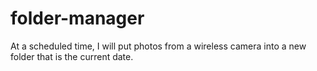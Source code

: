 folder-manager
==============

At a scheduled time, I will put photos from a wireless camera into a new folder that is the current date.

